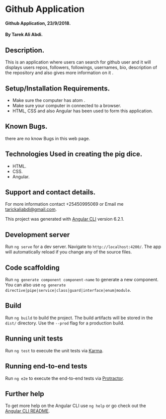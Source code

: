 # Github Application

#### Github Application, 23/9/2018.

#### By **Tarek Ali Abdi.**

## Description.
This is an application where users can search for github user and it will displays users repos, followers, followings, usernames, bio, description of the repository and also gives more information on it . 

## Setup/Installation Requirements.
* Make sure the computer has atom .
* Make sure your computer in connected to a browser.
* HTML, CSS and also Angular  has been used to form this application.

## Known Bugs.
there are no know Bugs in this web page.

## Technologies Used in creating the pig dice.
* HTML.
* CSS.
* Angular.

## Support and contact details.
For more information contact +25450995069 or Email me tarickaliabdi@gmail.com.

This project was generated with [Angular CLI](https://github.com/angular/angular-cli) version 6.2.1.

## Development server

Run `ng serve` for a dev server. Navigate to `http://localhost:4200/`. The app will automatically reload if you change any of the source files.

## Code scaffolding

Run `ng generate component component-name` to generate a new component. You can also use `ng generate directive|pipe|service|class|guard|interface|enum|module`.

## Build

Run `ng build` to build the project. The build artifacts will be stored in the `dist/` directory. Use the `--prod` flag for a production build.

## Running unit tests

Run `ng test` to execute the unit tests via [Karma](https://karma-runner.github.io).

## Running end-to-end tests

Run `ng e2e` to execute the end-to-end tests via [Protractor](http://www.protractortest.org/).

## Further help

To get more help on the Angular CLI use `ng help` or go check out the [Angular CLI README](https://github.com/angular/angular-cli/blob/master/README.md).
